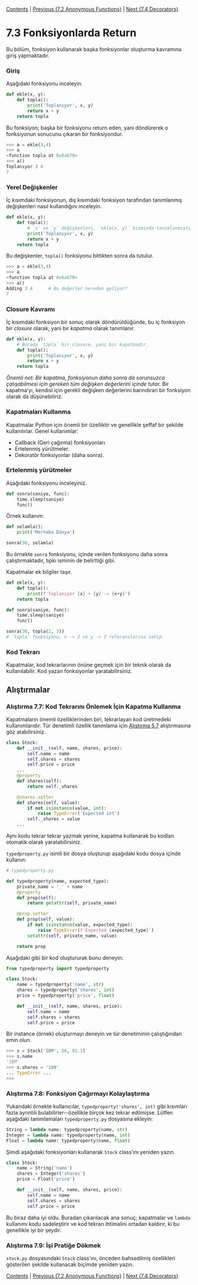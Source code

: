 [Contents](../Contents.md) \| [Previous (7.2 Anonymous Functions)](02_Anonymous_function.md) \| [Next (7.4 Decorators)](04_Function_decorators.md)

# 7.3 Fonksiyonlarda Return

Bu bölüm, fonksiyon kullanarak başka fonksiyonlar oluşturma kavramına giriş yapmaktadır.


### Giriş

Aşağıdaki fonksiyonu inceleyin.

```python
def ekle(x, y):
    def topla():
        print('Toplanıyor', x, y)
        return x + y
    return topla
```

Bu fonksiyon; başka bir fonksiyonu return eden, yani döndürerek o fonksiyonun sonucunu çıkaran bir fonksiyondur.

```python
>>> a = ekle(3,4)
>>> a
<function topla at 0x6a670>
>>> a()
Toplanıyor 3 4
7
```

### Yerel Değişkenler

İç kısımdaki fonksiyonun, dış kısımdaki fonksiyon tarafından tanımlanmış değişkenleri nasıl kullandığını inceleyin.

```python
def ekle(x, y):
    def topla():
        # `x` ve `y` değişkenleri, `ekle(x, y)` kısmında tanımlanmıştı.
        print('Toplanıyor', x, y)
        return x + y
    return topla
```

Bu değişkenler, `topla()` fonksiyonu bittikten sonra da tutulur.

```python
>>> a = ekle(3,4)
>>> a
<function topla at 0x6a670>
>>> a()
Adding 3 4      # Bu değerler nereden geliyor?
7
```

### Closure Kavramı

İç kısımdaki fonksiyon bir sonuç olarak döndürüldüğünde, bu iç fonksiyon bir *closure* olarak, yani bir *kapatma* olarak tanımlanır.

```python
def ekle(x, y):
    # Burada `topla` bir closure, yani bir kapatmadır.
    def topla():
        print('Toplanıyor', x, y)
        return x + y
    return topla
```

*Önemli not: Bir kapatma, fonksiyonun daha sonra da sorunsuzca çalışabilmesi için gereken tüm değişken değerlerini içinde tutar.*   Bir kapatma’yı, kendisi için gerekli değişken değerlerini barındıran bir fonksiyon olarak da düşünebiliriz.

### Kapatmaları Kullanma

Kapatmalar Python için önemli bir özelliktir ve genellikle şeffaf bir şekilde kullanılırlar.
Genel kullanımlar:

* Callback (Geri çağırma) fonksiyonları
* Ertelenmiş yürütmeler.
* Dekoratör fonksiyonlar (daha sonra).

### Ertelenmiş yürütmeler

Aşağıdaki fonksiyonu inceleyiniz.

```python
def sonra(saniye, func):
    time.sleep(saniye)
    func()
```

Örnek kullanım:

```python
def selamla():
    print('Merhaba Dünya')

sonra(30, selamla)
```

Bu örnekte `sonra` fonksiyonu, içinde verilen fonksiyonu daha sonra çalıştırmaktadır, tıpkı isminin de belirttiği gibi.

Kapatmalar ek bilgiler taşır.

```python
def ekle(x, y):
    def topla():
        print(f'Toplanıyor {x} + {y} -> {x+y}')
    return topla

def sonra(saniye, func):
    time.sleep(saniye)
    func()

sonra(30, topla(2, 3))
# `topla` fonksiyonu, x -> 2 ve y -> 3 referanslarına sahip.
```

### Kod Tekrarı

Kapatmalar, kod tekrarlarının önüne geçmek için bir teknik olarak da kullanılabilir.
Kod yazan fonksiyonlar yaratabilirsiniz.

## Alıştırmalar

### Alıştırma 7.7: Kod Tekrarını Önlemek İçin Kapatma Kullanma

Kapatmaların önemli özelliklerinden biri, tekrarlayan kod üretmedeki kullanımlarıdır. Tür denetimli özellik tanımlama için [Alıştırma
5.7](../05_Object_model/02_Classes_encapsulation) alıştırmasına göz atabilirsiniz.

```python
class Stock:
    def __init__(self, name, shares, price):
        self.name = name
        self.shares = shares
        self.price = price
    ...
    @property
    def shares(self):
        return self._shares

    @shares.setter
    def shares(self, value):
        if not isinstance(value, int):
            raise TypeError('Expected int')
        self._shares = value
    ...
```

Aynı kodu tekrar tekrar yazmak yerine, kapatma kullanarak bu kodları otomatik olarak yaratabilirsiniz.

`typedproperty.py` isimli bir dosya oluşturup aşağıdaki kodu dosya içinde kullanın:

```python
# typedproperty.py

def typedproperty(name, expected_type):
    private_name = '_' + name
    @property
    def prop(self):
        return getattr(self, private_name)

    @prop.setter
    def prop(self, value):
        if not isinstance(value, expected_type):
            raise TypeError(f'Expected {expected_type}')
        setattr(self, private_name, value)

    return prop
```

Aşağıdaki gibi bir kod oluştururak bunu deneyin:

```python
from typedproperty import typedproperty

class Stock:
    name = typedproperty('name', str)
    shares = typedproperty('shares', int)
    price = typedproperty('price', float)

    def __init__(self, name, shares, price):
        self.name = name
        self.shares = shares
        self.price = price
```

Bir instance (örnek) oluşturmayı deneyin ve tür denetiminin çalıştığından emin olun.


```python
>>> s = Stock('IBM', 50, 91.1)
>>> s.name
'IBM'
>>> s.shares = '100'
... TypeError ...
>>>
```

### Alıştırma 7.8: Fonksiyon Çağırmayı Kolaylaştırma

Yukarıdaki örnekte kullanıcılar, `typedproperty('shares', int)` gibi kısımları fazla ayrıntılı bulabilirler--özellikle birçok kez tekrar edilmişse. Lütfen aşağıdaki tanımlamaları `typedproperty.py` dosyasına ekleyin:

```python
String = lambda name: typedproperty(name, str)
Integer = lambda name: typedproperty(name, int)
Float = lambda name: typedproperty(name, float)
```

Şimdi aşağıdaki fonksiyonları kullanarak `Stock` class’ını yeniden yazın.

```python
class Stock:
    name = String('name')
    shares = Integer('shares')
    price = Float('price')

    def __init__(self, name, shares, price):
        self.name = name
        self.shares = shares
        self.price = price
```

Bu biraz daha iyi oldu. Buradan çıkarılacak ana sonuç; kapatmalar ve `lambda` kullanımı kodu sadeleştirir ve kod tekrarı ihtimalini ortadan kaldırır, ki bu genellikle iyi bir şeydir.

### Alıştırma 7.9: İşi Pratiğe Dökmek

`stock.py` dosyasındaki `Stock` class’ını, önceden bahsedilmiş özellikleri gösterilen şekilde kullanacak biçimde yeniden yazın.

[Contents](../Contents.md) \| [Previous (7.2 Anonymous Functions)](02_Anonymous_function.md) \| [Next (7.4 Decorators)](04_Function_decorators.md)


